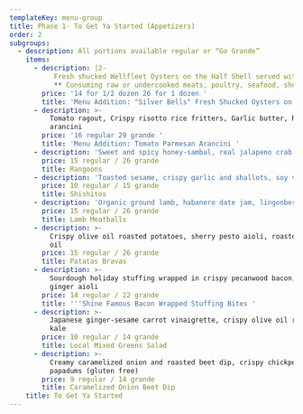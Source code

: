 ```yaml
---
templateKey: menu-group
title: Phase 1- To Get Ya Started (Appetizers)
order: 2
subgroups:
  - description: All portions available regular or “Go Grande”
    items:
      - description: |2-
           Fresh shucked Wellfleet Oysters on the Half Shell served with House cocktail sauce & Thai bird chili mignonette  
           ** Consuming raw or undercooked meats, poultry, seafood, shellfish, or eggs may increase your risk of foodborne illness, especially if you have certain medical conditions**
        price: '14 for 1/2 dozen 26 for 1 dozen '
        title: 'Menu Addition: "Silver Bells" Fresh Shucked Oysters on the Half Shell '
      - description: >-
          Tomato ragout, Crispy risotto rice fritters, Garlic butter, Rosemary
          arancini 
        price: '16 regular 29 grande '
        title: 'Menu Addition: Tomato Parmesan Arancini '
      - description: 'Sweet and spicy honey-sambal, real jalapeno crab filling'
        price: 15 regular / 26 grande
        title: Rangoons
      - description: 'Toasted sesame, crispy garlic and shallots, soy vinaigrette'
        price: 10 regular / 15 grande
        title: Shishitos
      - description: 'Organic ground lamb, habanero date jam, lingonberry (gluten free)'
        price: 15 regular / 26 grande
        title: Lamb Meatballs
      - description: >-
          Crispy olive oil roasted potatoes, sherry pesto aioli, roasted garlic
          oil
        price: 15 regular / 26 grande
        title: Patatas Bravas
      - description: >-
          Sourdough holiday stuffing wrapped in crispy pecanwood bacon, Candied
          ginger aioli 
        price: 14 regular / 22 grande
        title: '''Shine Famous Bacon Wrapped Stuffing Bites '
      - description: >-
          Japanese ginger-sesame carrot vinaigrette, crispy olive oil roasted
          kale
        price: 10 regular / 14 grande
        title: Local Mixed Greens Salad
      - description: >-
          Creamy caramelized onion and roasted beet dip, crispy chickpea
          papadums (gluten free)
        price: 9 regular / 14 grande
        title: Caramelized Onion Beet Dip
    title: To Get Ya Started
---
```


